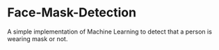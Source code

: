 # Face-Mask-Detection
A simple implementation of Machine Learning to detect that a person is wearing mask or not.
